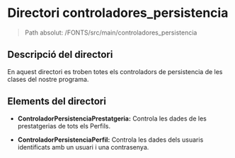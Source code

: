# Directori controladores_persistencia

> Path absolut: /FONTS/src/main/controladores_persistencia

## Descripció del directori
En aquest directori es troben totes els controladors de persistencia de les clases del nostre programa.

## Elements del directori

- **ControladorPersistenciaPrestatgeria:** Controla les dades de les prestatgerias de tots els Perfils.

- **ControladorPersistenciaPerfil:** Controla les dades dels usuaris identificats amb un usuari i una contrasenya.

